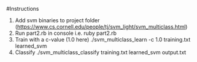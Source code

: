 #Instructions
1. Add svm binaries to project folder (https://www.cs.cornell.edu/people/tj/svm_light/svm_multiclass.html)
2. Run part2.rb in console i.e.
	ruby part2.rb
3. Train with a c-value (1.0 here)
	./svm_multiclass_learn -c 1.0 training.txt learned_svm
4. Classify
	./svm_multiclass_classify training.txt learned_svm output.txt